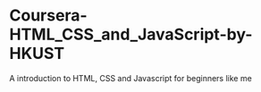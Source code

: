 # Coursera-HTML_CSS_and_JavaScript-by-HKUST
A introduction to HTML, CSS and Javascript for beginners like me
